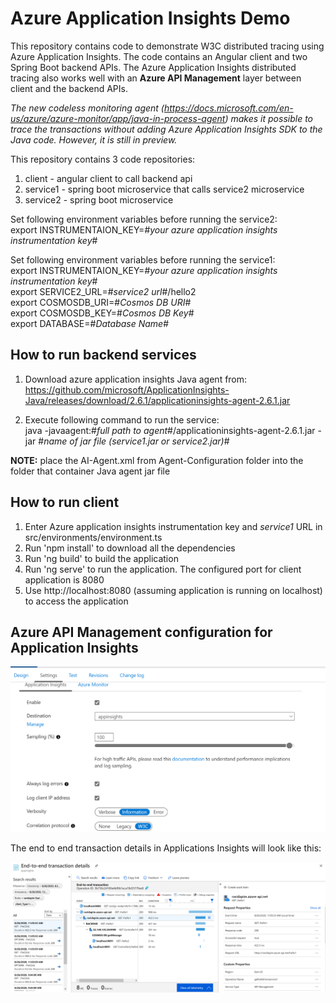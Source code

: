 # Azure Application Insights Demo  

This repository contains code to demonstrate W3C distributed tracing using Azure Application Insights. The code contains an Angular client and two Spring Boot backend APIs. The Azure Application Insights distributed tracing also works well with an **Azure API Management** layer between client and the backend APIs.

*The new codeless monitoring agent (https://docs.microsoft.com/en-us/azure/azure-monitor/app/java-in-process-agent) makes it possible to trace the transactions without adding Azure Application Insights SDK to the Java code. However, it is still in preview.*

This repository contains 3 code repositories:

1. client - angular client to call backend api
2. service1 - spring boot microservice that calls service2 microservice
3. service2 - spring boot microservice

Set following environment variables before running the service2:  
export INSTRUMENTAION_KEY=#*your azure application insights instrumentation key*#  

Set following environment variables before running the service1:  
export INSTRUMENTAION_KEY=#*your azure application insights instrumentation key*#  
export SERVICE2_URL=#*service2 url*#/hello2   
export COSMOSDB_URI=#*Cosmos DB URI*#  
export COSMOSDB_KEY=#*Cosmos DB Key*#  
export DATABASE=#*Database Name*#  

## How to run backend services  
  
1. Download azure application insights Java agent from:  
https://github.com/microsoft/ApplicationInsights-Java/releases/download/2.6.1/applicationinsights-agent-2.6.1.jar  

2. Execute following command to run the service:  
java -javaagent:#*full path to agent*#/applicationinsights-agent-2.6.1.jar -jar #*name of jar file (service1.jar or service2.jar)*#

**NOTE:** place the AI-Agent.xml from Agent-Configuration folder into the folder that container Java agent jar file

## How to run client

1. Enter Azure application insights instrumentation key and *service1* URL in src/environments/environment.ts
2. Run 'npm install' to download all the dependencies
3. Run 'ng build' to build the application
4. Run 'ng serve' to run the application. The configured port for client application is 8080
5. Use http://localhost:8080 (assuming application is running on localhost) to access the application

## Azure API Management configuration for Application Insights

![Azure API Management Configuration](/images/Azure-APIM-AppInsights.png)

The end to end transaction details in Applications Insights will look like this:

![End to end transaction](/images/Azure-AppInsights-E2E-Tracing.png)
